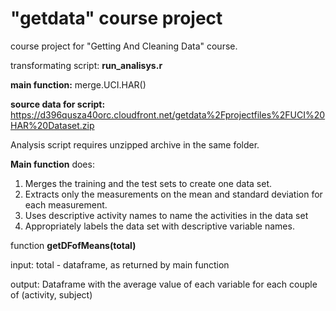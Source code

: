 # "getdata" course project #
course project for "Getting And Cleaning Data" course.

transformating script: **run_analisys.r**

**main function:** merge.UCI.HAR()

**source data for script:** https://d396qusza40orc.cloudfront.net/getdata%2Fprojectfiles%2FUCI%20HAR%20Dataset.zip

Analysis script requires unzipped archive in the same folder.

**Main function** does:

1. Merges the training and the test sets to create one data set.
2. Extracts only the measurements on the mean and standard deviation for each measurement. 
3. Uses descriptive activity names to name the activities in the data set
4. Appropriately labels the data set with descriptive variable names. 

function **getDFofMeans(total)**
	
input: total - dataframe, as returned by main function

output: Dataframe with the average value of each variable for each couple of (activity, subject)	